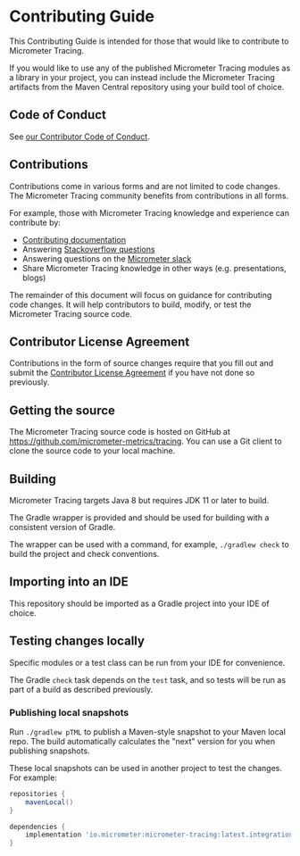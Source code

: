 # Contributing Guide

This Contributing Guide is intended for those that would like to contribute to Micrometer Tracing.

If you would like to use any of the published Micrometer Tracing modules as a library in your project, you can instead
include the Micrometer Tracing artifacts from the Maven Central repository using your build tool of choice.

## Code of Conduct

See [our Contributor Code of Conduct](https://github.com/micrometer-metrics/.github/blob/main/CODE_OF_CONDUCT.md).

## Contributions

Contributions come in various forms and are not limited to code changes. The Micrometer Tracing community benefits from
contributions in all forms.

For example, those with Micrometer Tracing knowledge and experience can contribute by:

* [Contributing documentation](https://github.com/micrometer-metrics/micrometer-docs/tree/main/src/docs/tracing)
* Answering [Stackoverflow questions](https://stackoverflow.com/tags/micrometer-tracing)
* Answering questions on the [Micrometer slack](https://slack.micrometer.io)
* Share Micrometer Tracing knowledge in other ways (e.g. presentations, blogs)

The remainder of this document will focus on guidance for contributing code changes. It will help contributors to build,
modify, or test the Micrometer Tracing source code.

## Contributor License Agreement

Contributions in the form of source changes require that you fill out and submit
the [Contributor License Agreement](https://cla.pivotal.io/sign/pivotal) if you have not done so previously.

## Getting the source

The Micrometer Tracing source code is hosted on GitHub at https://github.com/micrometer-metrics/tracing. You can use a
Git client to clone the source code to your local machine.

## Building

Micrometer Tracing targets Java 8 but requires JDK 11 or later to build.

The Gradle wrapper is provided and should be used for building with a consistent version of Gradle.

The wrapper can be used with a command, for example, `./gradlew check` to build the project and check conventions.

## Importing into an IDE

This repository should be imported as a Gradle project into your IDE of choice.

## Testing changes locally

Specific modules or a test class can be run from your IDE for convenience.

The Gradle `check` task depends on the `test` task, and so tests will be run as part of a build as described previously.

### Publishing local snapshots

Run `./gradlew pTML` to publish a Maven-style snapshot to your Maven local repo. The build automatically calculates
the "next" version for you when publishing snapshots.

These local snapshots can be used in another project to test the changes. For example:

```groovy
repositories {
    mavenLocal()
}

dependencies {
    implementation 'io.micrometer:micrometer-tracing:latest.integration'
}
```
